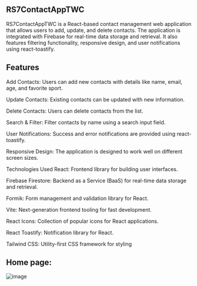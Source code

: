 ## RS7ContactAppTWC 

RS7ContactAppTWC is a React-based contact management web application that allows users to add, update, and delete contacts. The application is integrated with Firebase for real-time data storage and retrieval. It also features filtering functionality, responsive design, and user notifications using react-toastify.

## Features 

Add Contacts: Users can add new contacts with details like name, email, age, and favorite sport.

Update Contacts: Existing contacts can be updated with new information.

Delete Contacts: Users can delete contacts from the list.

Search & Filter: Filter contacts by name using a search input field.

User Notifications: Success and error notifications are provided using react-toastify.

Responsive Design: The application is designed to work well on different screen sizes.

Technologies Used React: Frontend library for building user interfaces.

Firebase Firestore: Backend as a Service (BaaS) for real-time data storage and retrieval.

Formik: Form management and validation library for React. 

Vite: Next-generation frontend tooling for fast development. 

React Icons: Collection of popular icons for React applications. 

React Toastify: Notification library for React. 

Tailwind CSS: Utility-first CSS framework for styling



## Home page:
![image](https://github.com/user-attachments/assets/182a5f76-2b06-4d9d-bb56-e45bf0758a4e)
